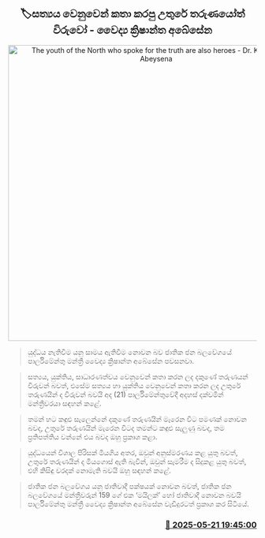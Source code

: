 <p align='center'><b><h2 align='center' title='The youth of the North who spoke for the truth are also heroes - Dr. Krishantha Abeysena'>🏷සත්‍යය වෙනුවෙන් කතා කරපු උතුරේ තරුණයෝත් විරුවෝ - වෛද්‍ය ක්‍රිෂාන්ත අබේසේන</h2></b></p>
<p align='center'><img src='https://helakuru.sgp1.cdn.digitaloceanspaces.com/esana/images/lib/krishanrtha-parliment.jpg' width='600' alt='The youth of the North who spoke for the truth are also heroes - Dr. Krishantha Abeysena'></p>

> යුද්ධය නැතිවීම යනු සාමය ඇතිවීම නොවන බව ජාතික ජන බලවේගයේ පාර්ලිමේන්තු මන්ත්‍රී වෛද්‍ය ක්‍රිෂාන්ත අබේසේන පවසනවා.

> සත්‍යය, යුක්තිය, සාධාරණත්වය වෙනුවෙන් කතා කරන ලද දකුණේ තරුණයන් විරුවන් බවත්, එසේම සත්‍යය හ‍ා යුක්තිය වෙනුවෙන් කතා කරන ලද උතුරේ තරුණයින් ද විරුවන් බවයි අද (21) පාර්ල‍ිමේන්තුවේදී අදහස් දක්වමින් මන්ත්‍රීවරයා සඳහන් කළේ.

> තමන් හට කඳුළු සැලෙන්නේ දකුණේ තරුණයින් මැරෙන විට පමණක් නොවන බවද, උතුරේ තරුණයින් මැරෙන විටද තමන්ට කඳුළු සැලුණු බවද, තම ප්‍රතිපත්තිය වන්නේ එය බවද ඔහු ප්‍රකාශ කළා.

> යුද්ධයෙන් විශාල පිරිසක් මියගිය අතර, ඔවුන් අනුස්මරණය කළ යුතු බවත්, උතුරේ තරුණයින් ද මියගොස් ඇති බැවින්, ඔවුන් සැමරීම ද සිදුකළ යුතු බවත්, එහි කිසිඳු වරදක් නොමැති බවයි ඔහු සඳහන් කළේ.

> ජාතික ජන බලවේගය යනු ජාතිවාදී පක්ෂයක් නොවන බවත්, ජාතික ජන බලවේගයේ මන්ත්‍රීවරුන් 159 ගේ එක ‘මයිලක්’ හෝ ජාතිවාදී නොවන බවයි පාර්ලිමේන්තු මන්ත්‍රී වෛද්‍ය ක්‍රිෂාන්ත අබේසේන වැඩිදුරටත් ප්‍රකාශ කර සිටියේ.



<h3 align='right'><a href='https://www.helakuru.lk/esana/p/110308/'>📅 2025-05-21 19:45:00</a></h3>
